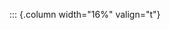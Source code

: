 <!-- Copyright (C) 2024  Kevin Sandom -->
<!-- Begin a new column of width 16%. -->

::: {.column width="16%" valign="t"}
